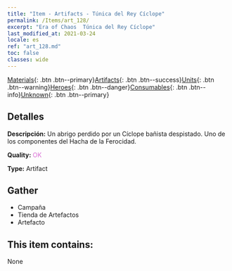 ```yaml
---
title: "Item - Artifacts - Túnica del Rey Cíclope"
permalink: /Items/art_128/
excerpt: "Era of Chaos  Túnica del Rey Cíclope"
last_modified_at: 2021-03-24
locale: es
ref: "art_128.md"
toc: false
classes: wide
---
```

 [Materials](/es/Items/){: .btn .btn--primary}[Artifacts](/es/Items/Artifacts/){: .btn .btn--success}[Units](/es/Items/Units/){: .btn .btn--warning}[Heroes](/es/Items/Heroes/){: .btn .btn--danger}[Consumables](/es/Items/Consumables/){: .btn .btn--info}[Unknown](/es/Items/Unknown/){: .btn .btn--primary}

## Detalles
 **Descripción:** Un abrigo perdido por un Cíclope bañista despistado. Uno de los componentes del Hacha de la Ferocidad.

 **Quality:** <span style="color: #DA70D6">OK</span>

 **Type:** Artifact

## Gather

*    Campaña 
*    Tienda de Artefactos 
*    Artefacto 

## This item contains:

  None

